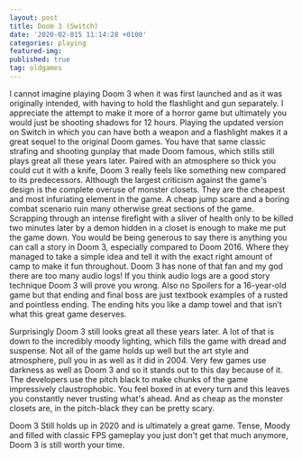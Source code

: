 ```yaml
---
layout: post
title: Doom 3 (Switch)
date: '2020-02-015 11:14:28 +0100'
categories: playing
featured-img:
published: true
tag: oldgames
---
```

I cannot imagine playing Doom 3 when it was first launched and as it was originally intended, with having to hold the flashlight and gun separately. I appreciate the attempt to make it more of a horror game but ultimately you would just be shooting shadows for 12 hours. Playing the updated version on Switch in which you can have both a weapon and a flashlight makes it a great sequel to the original Doom games. You have that same classic strafing and shooting gunplay that made Doom famous, which stills still plays great all these years later. Paired with an atmosphere so thick you could cut it with a knife, Doom 3 really feels like something new compared to its predecessors. Although the largest criticism against the game's design is the complete overuse of monster closets. They are the cheapest and most infuriating element in the game. A cheap jump scare and a boring combat scenario ruin many otherwise great sections of the game. Scrapping through an intense firefight with a sliver of health only to be killed two minutes later by a demon hidden in a closet is enough to make me put the game down.
You would be being generous to say there is anything you can call a story in Doom 3, especially compared to Doom 2016. Where they managed to take a simple idea and tell it with the exact right amount of camp to make it fun throughout. Doom 3 has none of that fan and my god there are too many audio logs! If you think audio logs are a good story technique Doom 3 will prove you wrong. Also no Spoilers for a 16-year-old game but that ending and final boss are just textbook examples of a rusted and pointless ending. The ending hits you like a damp towel and that isn’t what this great game deserves.

Surprisingly Doom 3 still looks great all these years later. A lot of that is down to the incredibly moody lighting, which fills the game with dread and suspense. Not all of the game holds up well but the art style and atmosphere, pull you in as well as it did in 2004. Very few games use darkness as well as Doom 3 and so it stands out to this day because of it. The developers use the pitch black to make chunks of the game impressively claustrophobic. You feel boxed in at every turn and this leaves you constantly never trusting what's ahead. And as cheap as the monster closets are, in the pitch-black they can be pretty scary.

Doom 3 Still holds up in 2020 and is ultimately a great game. Tense, Moody and filled with classic FPS gameplay you just don't get that much anymore, Doom 3 is still worth your time.
